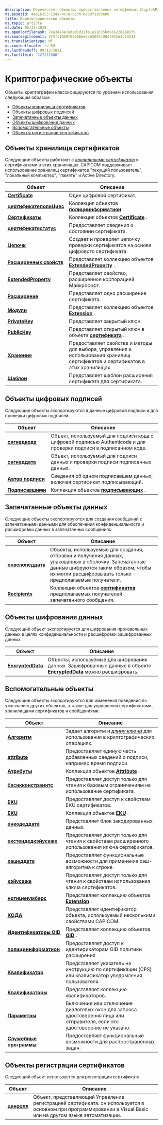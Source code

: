 ```yaml
---
description: Перечисляет объекты, предоставляемые интерфейсом CryptoAPI.
ms.assetid: 4ab16355-1341-4c7a-b570-bd33f11dde00
title: Криптографические объекты
ms.topic: article
ms.date: 05/31/2018
ms.openlocfilehash: 7ea3476e7edad1d32fe1e11635bd65622d2a8375
ms.sourcegitcommit: d75fc10b9f0825bbe5ce5045c90d4045e3c53243
ms.translationtype: MT
ms.contentlocale: ru-RU
ms.lasthandoff: 09/13/2021
ms.locfileid: "127271088"
---
```

# <a name="cryptography-objects"></a>Криптографические объекты

Объекты криптографии классифицируются по уровням использования следующим образом.

-   [Объекты хранилища сертификатов](#certificate-store-objects)
-   [Объекты цифровых подписей](#digital-signature-objects)
-   [Запечатанные объекты данных](#enveloped-data-objects)
-   [Объекты шифрования данных](#data-encryption-objects)
-   [Вспомогательные объекты](#auxiliary-objects)
-   [Объекты регистрации сертификатов](#certificate-enrollment-objects)

## <a name="certificate-store-objects"></a>Объекты хранилища сертификатов

Следующие объекты работают с [*хранилищами сертификатов*](../secgloss/c-gly.md) и сертификатами в этих хранилищах. CAPICOM поддерживает использование хранилищ сертификатов "текущий пользователь", "локальный компьютер", "память" и Active Directory.



| Объект                                             | Описание                                                                                                             |
|----------------------------------------------------|-------------------------------------------------------------------------------------------------------------------------|
| [**Certificate**](certificate.md)                 | Один цифровой сертификат.                                                                                           |
| [**цертификатеполиЦиес**](certificatepolicies.md) | Коллекция объектов [**полициинформатион**](policyinformation.md) .                                                 |
| [**Сертификаты**](certificates.md)               | Коллекция объектов [**Certificate**](certificate.md) .                                                               |
| [**цертификатестатус**](certificatestatus.md)     | Предоставляет сведения о состоянии сертификата.                                                                           |
| [**Цепочк**](chain.md)                             | Создает и проверяет цепочку проверки сертификатов на основе цифрового сертификата.                                       |
| [**Расширенных свойств**](extendedproperties.md)   | Представляет коллекцию объектов [**ExtendedProperty**](extendedproperty.md) .                                        |
| [**ExtendedProperty**](extendedproperties.md)     | Представляет свойство, расширенное корпорацией Майкрософт.                                                                               |
| [**Расширение**](extension.md)                     | Представляет одно расширение сертификата.                                                                              |
| [**Модули**](extensions.md)                   | Представляет коллекцию объектов [**Extension**](extension.md) .                                                      |
| [**PrivateKey**](privatekey.md)                   | Представляет закрытый ключ.                                                                                               |
| [**PublicKey**](publickey.md)                     | Представляет открытый ключ в объекте [**сертификата**](certificate.md) .                                                 |
| [**Хранение**](store.md)                             | Предоставляет свойства и методы для выбора, управления и использования хранилищ сертификатов и сертификатов в этих хранилищах. |
| [**Шаблон**](template.md)                       | Представляет шаблон расширения сертификата для сертификата.                                                       |



 

## <a name="digital-signature-objects"></a>Объекты цифровых подписей

Следующие объекты экспортируются в данные цифровой подписи и для проверки цифровых подписей.



| Объект                           | Описание                                                                                                 |
|----------------------------------|-------------------------------------------------------------------------------------------------------------|
| [**сигнедкоде**](signedcode.md) | Объект, используемый для подписи кода с цифровой подписью Authenticode и для проверки подписи в подписанном коде. |
| [**сигнеддата**](signeddata.md) | Объект, используемый для подписи данных и проверки подписи подписанных данных.                                        |
| [**Автор подписи**](signer.md)         | Сведения об одном подписавшем данных, включая сертификат подписывающий.                                    |
| [**Подписавшими**](signers.md)       | Коллекция объектов [**подписывающих**](signer.md) .                                                             |



 

## <a name="enveloped-data-objects"></a>Запечатанные объекты данных

Следующие объекты экспортируются для создания сообщений с запечатанными данными для обеспечения конфиденциальности и расшифровки данных в запечатанных сообщениях.



| Объект                                 | Описание                                                                                                                                |
|----------------------------------------|--------------------------------------------------------------------------------------------------------------------------------------------|
| [**енвелопеддата**](envelopeddata.md) | Объекты, используемые для создания, отправки и получения данных, упакованных в оболочку. Запечатанные данные шифруются таким образом, чтобы их могли расшифровывать только предполагаемые получатели. |
| [**Recipients**](recipients.md)       | Коллекция объектов [**сертификатов**](certificate.md) предполагаемых получателей запечатанного сообщения.                           |



 

## <a name="data-encryption-objects"></a>Объекты шифрования данных

Следующий объект экспортируется для шифрования произвольных данных в целях конфиденциальности и расшифровки зашифрованных данных.



| Объект                                 | Описание                                                                                                        |
|----------------------------------------|--------------------------------------------------------------------------------------------------------------------|
| [**EncryptedData**](encrypteddata.md) | Объекты, используемые для шифрования данных. Зашифрованные данные в объекте [**EncryptedData**](encrypteddata.md) можно расшифровать. |



 

## <a name="auxiliary-objects"></a>Вспомогательные объекты

Следующие объекты экспортируются для изменения поведения по умолчанию других объектов, а также для управления сертификатами, хранилищами сертификатов и сообщениями.



| Объект                                         | Описание                                                                                                                                     |
|------------------------------------------------|-------------------------------------------------------------------------------------------------------------------------------------------------|
| [**Алгоритм**](algorithm.md)                 | Задает алгоритм и [*длину ключа*](../secgloss/k-gly.md) для использования в криптографических операциях. |
| [**attribute**](attribute.md)                 | Предоставляет единую часть добавленных сведений о подписи, например время подписи.                                                    |
| [**Атрибуты**](attributes.md)               | Коллекция объектов [**Attribute**](attribute.md) .                                                                                           |
| [**басикконстраинтс**](basicconstraints.md)   | Предоставляет доступ только для чтения к базовым ограничениям на использование сертификата.                                                                    |
| [**EKU**](eku.md)                             | Предоставляет доступ к свойствам EKU сертификатов.                                                                                              |
| [**EKU**](ekus.md)                           | Коллекция объектов [**EKU**](eku.md) .                                                                                                       |
| [**енкодеддата**](encodeddata.md)             | Представляет блок закодированных данных.                                                                                                             |
| [**екстендедкэйусаже**](extendedkeyusage.md)   | Предоставляет доступ только для чтения к свойствам расширенного использования ключа сертификатов.                                                                 |
| [**хашеддата**](hasheddata.md)               | Предоставляет функциональные возможности для применения хэш-алгоритма к строке.                                                                               |
| [**кэйусаже**](keyusage.md)                   | Предоставляет доступ только для чтения к свойствам использования ключа сертификатов.                                                                              |
| [**нотиценумберс**](noticenumbers.md)         | Представляет коллекцию объектов [**Extension**](extension.md) .                                                                              |
| [**КОДА**](oid.md)                             | Представляет идентификатор объекта, используемый несколькими свойствами CAPICOM.                                                                     |
| [**Идентификаторы OID**](oids.md)                           | Представляет коллекцию объектов [**OID**](oid.md) .                                                                                          |
| [**полициинформатион**](policyinformation.md) | Предоставляет доступ к идентификаторам OID политики расширения.                                                                                             |
| [**Квалификатор**](qualifier.md)                 | Представляет указатель на инструкцию по сертификации (CPS) или квалификатор уведомления пользователя.                                                           |
| [**Квалификаторы**](qualifiers.md)               | Представляет коллекцию квалификаторов.                                                                                                          |
| [**Параметры**](settings.md)                   | Включение или отключение диалоговых окон для запроса удостоверения лица или отправителя, если это удостоверение не указано.                                     |
| [**Служебные программы**](utilities.md)                 | Предоставляет функциональные возможности для распространенных задач.                                                                                                        |



 

## <a name="certificate-enrollment-objects"></a>Объекты регистрации сертификатов

Следующий объект используется для регистрации сертификата.



| Объект                     | Описание                                                                                                                                      |
|----------------------------|--------------------------------------------------------------------------------------------------------------------------------------------------|
| [**ценролл**](/previous-versions/windows/desktop/legacy/aa376007(v=vs.85)) | Объект, представляющий Управление регистрацией сертификата. он используется в основном при программировании в Visual Basic или на другом языке автоматизации. |



 

 

 
